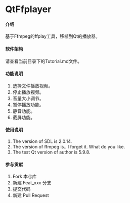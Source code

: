 # QtFfplayer

#### 介绍
基于Ffmpeg的ffplay工具，移植到Qt的播放器。

#### 软件架构

请查看当前目录下的Tutorial.md文件。

#### 功能说明

1. 选择文件播放视频。
2. 停止播放视频。
3. 音量大小调节。
4. 暂停播放功能。
5. 静音功能。
6. 截屏功能。


#### 使用说明

1. The version of SDL is 2.0.14.
2. The version of ffmpeg is.. I forget it. What do you like.
3. The test Qt version of author is 5.9.8.

#### 参与贡献

1.  Fork 本仓库
2.  新建 Feat_xxx 分支
3.  提交代码
4.  新建 Pull Request

